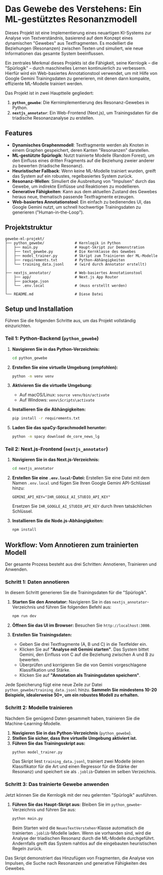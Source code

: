 # Das Gewebe des Verstehens: Ein ML-gestütztes Resonanzmodell

Dieses Projekt ist eine Implementierung eines neuartigen KI-Systems zur Analyse von Textverständnis, basierend auf dem Konzept eines dynamischen "Gewebes" aus Textfragmenten. Es modelliert die Beziehungen (Resonanzen) zwischen Texten und simuliert, wie neue Informationen das gesamte System beeinflussen.

Ein zentrales Merkmal dieses Projekts ist die Fähigkeit, seine Kernlogik – die "Spürlogik" – durch maschinelles Lernen kontinuierlich zu verbessern. Hierfür wird ein Web-basiertes Annotationstool verwendet, um mit Hilfe von Google Gemini Trainingsdaten zu generieren, mit denen dann kompakte, effiziente ML-Modelle trainiert werden.

Das Projekt ist in zwei Hauptteile gegliedert:

1.  **`python_gewebe`**: Die Kernimplementierung des Resonanz-Gewebes in Python.
2.  **`nextjs_annotator`**: Ein Web-Frontend (Next.js), um Trainingsdaten für die triadische Resonanzanalyse zu erstellen.

## Features

-   **Dynamisches Graphenmodell**: Textfragmente werden als Knoten in einem Graphen gespeichert, deren Kanten "Resonanzen" darstellen.
-   **ML-gestützte Spürlogik**: Nutzt trainierte Modelle (Random Forest), um den Einfluss eines dritten Fragments auf die Beziehung zweier anderer zu bewerten (triadische Resonanz).
-   **Heuristischer Fallback**: Wenn keine ML-Modelle trainiert wurden, greift das System auf ein robustes, regelbasiertes System zurück.
-   **Resonanz-Wellen**: Simuliert die Ausbreitung von "Impulsen" durch das Gewebe, um indirekte Einflüsse und Reaktionen zu modellieren.
-   **Generative Fähigkeiten**: Kann aus dem aktuellen Zustand des Gewebes heraus neue, thematisch passende Textfragmente erzeugen.
-   **Web-basiertes Annotationstool**: Ein einfach zu bedienendes UI, das Google Gemini nutzt, um schnell hochwertige Trainingsdaten zu generieren ("Human-in-the-Loop").

## Projektstruktur

```
gewebe-ml-projekt/
├── python_gewebe/              # Kernlogik in Python
│   ├── main.py                 # Haupt-Skript zur Demonstration
│   ├── text_gewebe.py          # Die Kernklasse des Gewebes
│   ├── model_trainer.py        # Skript zum Trainieren der ML-Modelle
│   ├── requirements.txt        # Python-Abhängigkeiten
│   └── training_data.jsonl     # (wird durch Annotator erstellt)
│
├── nextjs_annotator/           # Web-basiertes Annotationstool
│   ├── app/                    # Next.js App Router
│   ├── package.json
│   └── .env.local              # (muss erstellt werden)
│
└── README.md                   # Diese Datei
```

## Setup und Installation

Führen Sie die folgenden Schritte aus, um das Projekt vollständig einzurichten.

### Teil 1: Python-Backend (`python_gewebe`)

1.  **Navigieren Sie in das Python-Verzeichnis:**
    ```bash
    cd python_gewebe
    ```

2.  **Erstellen Sie eine virtuelle Umgebung (empfohlen):**
    ```bash
    python -m venv venv
    ```

3.  **Aktivieren Sie die virtuelle Umgebung:**
    -   Auf macOS/Linux: `source venv/bin/activate`
    -   Auf Windows: `venv\Scripts\activate`

4.  **Installieren Sie die Abhängigkeiten:**
    ```bash
    pip install -r requirements.txt
    ```

5.  **Laden Sie das spaCy-Sprachmodell herunter:**
    ```bash
    python -m spacy download de_core_news_lg
    ```

### Teil 2: Next.js-Frontend (`nextjs_annotator`)

1.  **Navigieren Sie in das Next.js-Verzeichnis:**
    ```bash
    cd nextjs_annotator
    ```

2.  **Erstellen Sie eine `.env.local`-Datei:**
    Erstellen Sie eine Datei mit dem Namen `.env.local` und fügen Sie Ihren Google Gemini API-Schlüssel hinzu:
    ```
    GEMINI_API_KEY="IHR_GOOGLE_AI_STUDIO_API_KEY"
    ```
    Ersetzen Sie `IHR_GOOGLE_AI_STUDIO_API_KEY` durch Ihren tatsächlichen Schlüssel.

3.  **Installieren Sie die Node.js-Abhängigkeiten:**
    ```bash
    npm install
    ```

## Workflow: Vom Annotieren zum trainierten Modell

Der gesamte Prozess besteht aus drei Schritten: Annotieren, Trainieren und Anwenden.

### Schritt 1: Daten annotieren

In diesem Schritt generieren Sie die Trainingsdaten für die "Spürlogik".

1.  **Starten Sie den Annotator:**
    Navigieren Sie in das `nextjs_annotator`-Verzeichnis und führen Sie folgenden Befehl aus:
    ```bash
    npm run dev
    ```

2.  **Öffnen Sie das UI im Browser:**
    Besuchen Sie `http://localhost:3000`.

3.  **Erstellen Sie Trainingsdaten:**
    -   Geben Sie drei Textfragmente (A, B und C) in die Textfelder ein.
    -   Klicken Sie auf **"Analyse mit Gemini starten"**. Das System bittet Gemini, den Einfluss von C auf die Beziehung zwischen A und B zu bewerten.
    -   Überprüfen und korrigieren Sie die von Gemini vorgeschlagene Klassifikation und Stärke.
    -   Klicken Sie auf **"Annotation als Trainingsdaten speichern"**.

Jede Speicherung fügt eine neue Zeile zur Datei `python_gewebe/training_data.jsonl` hinzu. **Sammeln Sie mindestens 10-20 Beispiele, idealerweise 50+, um ein robustes Modell zu erhalten.**

### Schritt 2: Modelle trainieren

Nachdem Sie genügend Daten gesammelt haben, trainieren Sie die Machine-Learning-Modelle.

1.  **Navigieren Sie in das Python-Verzeichnis** (`python_gewebe`).
2.  **Stellen Sie sicher, dass Ihre virtuelle Umgebung aktiviert ist.**
3.  **Führen Sie das Trainingsskript aus:**
    ```bash
    python model_trainer.py
    ```
    Das Skript liest `training_data.jsonl`, trainiert zwei Modelle (einen Klassifikator für die Art und einen Regressor für die Stärke der Resonanz) und speichert sie als `.joblib`-Dateien im selben Verzeichnis.

### Schritt 3: Das trainierte Gewebe anwenden

Jetzt können Sie die Kernlogik mit der neu gelernten "Spürlogik" ausführen.

1.  **Führen Sie das Haupt-Skript aus:**
    Bleiben Sie im `python_gewebe`-Verzeichnis und führen Sie aus:
    ```bash
    python main.py
    ```
    Beim Starten wird die `NeuesTextVerstehen`-Klasse automatisch die trainierten `.joblib`-Modelle laden. Wenn sie vorhanden sind, wird die Analyse der triadischen Resonanz durch die ML-Modelle durchgeführt. Andernfalls greift das System nahtlos auf die eingebauten heuristischen Regeln zurück.

Das Skript demonstriert das Hinzufügen von Fragmenten, die Analyse von Impulsen, die Suche nach Resonanzen und generative Fähigkeiten des Gewebes.